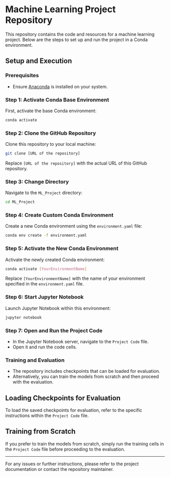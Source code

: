 # Machine Learning Project Repository

This repository contains the code and resources for a machine learning project. Below are the steps to set up and run the project in a Conda environment.

## Setup and Execution

### Prerequisites
- Ensure [Anaconda](https://www.anaconda.com/products/individual) is installed on your system.

### Step 1: Activate Conda Base Environment
First, activate the base Conda environment:

```bash
conda activate
```

### Step 2: Clone the GitHub Repository
Clone this repository to your local machine:

```bash
git clone [URL of the repository]
```

Replace `[URL of the repository]` with the actual URL of this GitHub repository.

### Step 3: Change Directory
Navigate to the `ML_Project` directory:

```bash
cd ML_Project
```

### Step 4: Create Custom Conda Environment
Create a new Conda environment using the `environment.yaml` file:

```bash
conda env create -f environment.yaml
```

### Step 5: Activate the New Conda Environment
Activate the newly created Conda environment:

```bash
conda activate [YourEnvironmentName]
```

Replace `[YourEnvironmentName]` with the name of your environment specified in the `environment.yaml` file.

### Step 6: Start Jupyter Notebook
Launch Jupyter Notebook within this environment:

```bash
jupyter notebook
```

### Step 7: Open and Run the Project Code
- In the Jupyter Notebook server, navigate to the `Project Code` file.
- Open it and run the code cells.

### Training and Evaluation
- The repository includes checkpoints that can be loaded for evaluation.
- Alternatively, you can train the models from scratch and then proceed with the evaluation.

## Loading Checkpoints for Evaluation
To load the saved checkpoints for evaluation, refer to the specific instructions within the `Project Code` file.

## Training from Scratch
If you prefer to train the models from scratch, simply run the training cells in the `Project Code` file before proceeding to the evaluation.

---

For any issues or further instructions, please refer to the project documentation or contact the repository maintainer.
```
